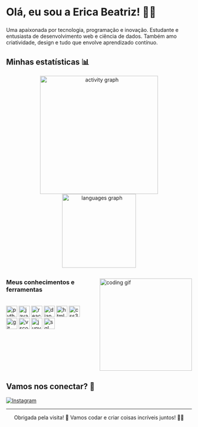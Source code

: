 <h1 align="left">Olá, eu sou a Erica Beatriz! 👋🌸</h1>

###

<p align="left">Uma apaixonada por tecnologia, programação e inovação. Estudante e entusiasta de desenvolvimento web e ciência de dados. Também amo criatividade, design e tudo que envolve aprendizado contínuo.</p>

###

<div align="center">
  <h2 align="left">Minhas estatísticas 📊</h2>
  <img src="https://github-readme-activity-graph.vercel.app/graph?username=erica-beatriz&radius=16&theme=github-dark&area=true&order=5&hide_border=true&hide_title=false" height="320" alt="activity graph" />
  <img src="https://github-readme-stats.vercel.app/api/top-langs?username=erica-beatriz&locale=pt_br&hide_title=true&layout=compact&card_width=600&langs_count=12&theme=github_dark&hide_border=true&order=2" height="200" alt="languages graph" />
</div>

##

<img align="right" height="250" src="https://media.giphy.com/media/l0MYB8Ory7Hqefo9a/giphy.gif" alt="coding gif"/>

<div align="left">
  <h3 align="left">Meus conhecimentos e ferramentas</h3><br/>
  <img src="https://img.shields.io/badge/Python-3776AB?logo=python&logoColor=white&style=for-the-badge" height="30" alt="python logo" />
  <img src="https://img.shields.io/badge/JavaScript-F7DF1E?logo=javascript&logoColor=black&style=for-the-badge" height="30" alt="javascript logo" />
  <img src="https://img.shields.io/badge/React-61DAFB?logo=react&logoColor=black&style=for-the-badge" height="30" alt="react logo" />
  <img src="https://img.shields.io/badge/Django-092E20?logo=django&logoColor=white&style=for-the-badge" height="30" alt="django logo" />
  <img src="https://img.shields.io/badge/HTML5-E34F26?logo=html5&logoColor=white&style=for-the-badge" height="30" alt="html5 logo" />
  <img src="https://img.shields.io/badge/CSS3-1572B6?logo=css3&logoColor=white&style=for-the-badge" height="30" alt="css3 logo" />
  <br>
  <img src="https://img.shields.io/badge/Git-F05032?logo=git&logoColor=white&style=for-the-badge" height="30" alt="git logo" />
  <img src="https://img.shields.io/badge/VS_Code-007ACC?logo=visual-studio-code&logoColor=white&style=for-the-badge" height="30" alt="vscode logo" />
  <img src="https://img.shields.io/badge/Jupyter-F37626?logo=jupyter&logoColor=white&style=for-the-badge" height="30" alt="jupyter logo" />
  <img src="https://img.shields.io/badge/SQL-4479A1?logo=mysql&logoColor=white&style=for-the-badge" height="30" alt="sql logo" />
</div>

<br clear="both">

## Vamos nos conectar? 🌈

[![Instagram](https://img.shields.io/badge/-Instagram-E4405F?style=flat&logo=instagram&logoColor=white)](https://instagram.com/erica_beatriz)

---

<p align="center">
  Obrigada pela visita! 💜  
  Vamos codar e criar coisas incríveis juntos! 🚀✨
</p>
